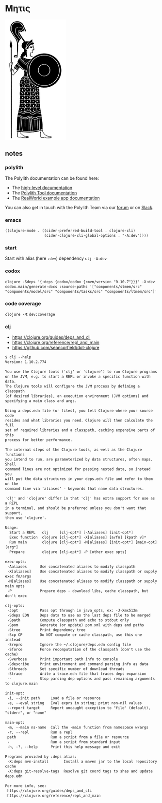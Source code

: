 # Μητις

<img src="metis.png" alt="metis" id="logo">

## notes

### polylith

The Polylith documentation can be found here:

- The [high-level documentation](https://polylith.gitbook.io/polylith)
- The [Polylith Tool documentation](https://github.com/polyfy/polylith)
- The [RealWorld example app documentation](https://github.com/furkan3ayraktar/clojure-polylith-realworld-example-app)

You can also get in touch with the Polylith Team via our [forum](https://polylith.freeflarum.com) or on [Slack](https://clojurians.slack.com/archives/C013B7MQHJQ).
 


### emacs

```elisp
((clojure-mode . ((cider-preferred-build-tool . clojure-cli)
                  (cider-clojure-cli-global-options . "-A:dev"))))
```
### start

Start with alias (here `:dev`) dependency
`clj -A:dev`

### codox

```shell
clojure -Sdeps '{:deps {codox/codox {:mvn/version "0.10.7"}}}' -X:dev codox.main/generate-docs :source-paths '["components/stmem/src" "components/model/src" "components/tasks/src" "components/ltmem/src"]'
```
### code coverage

```shell
clojure -M:dev:coverage
```

### clj

* https://clojure.org/guides/deps_and_cli
* https://clojure.org/reference/repl_and_main
* https://github.com/seancorfield/dot-clojure

```
$ clj --help
Version: 1.10.2.774

You use the Clojure tools ('clj' or 'clojure') to run Clojure programs
on the JVM, e.g. to start a REPL or invoke a specific function with data.
The Clojure tools will configure the JVM process by defining a classpath
(of desired libraries), an execution environment (JVM options) and
specifying a main class and args. 

Using a deps.edn file (or files), you tell Clojure where your source code
resides and what libraries you need. Clojure will then calculate the full
set of required libraries and a classpath, caching expensive parts of this
process for better performance.

The internal steps of the Clojure tools, as well as the Clojure functions
you intend to run, are parameterized by data structures, often maps. Shell
command lines are not optimized for passing nested data, so instead you
will put the data structures in your deps.edn file and refer to them on the
command line via 'aliases' - keywords that name data structures.

'clj' and 'clojure' differ in that 'clj' has extra support for use as a REPL
in a terminal, and should be preferred unless you don't want that support,
then use 'clojure'.

Usage:
  Start a REPL   clj     [clj-opt*] [-Aaliases] [init-opt*]
  Exec function  clojure [clj-opt*] -X[aliases] [a/fn] [kpath v]*
  Run main       clojure [clj-opt*] -M[aliases] [init-opt*] [main-opt] [arg*]
  Prepare        clojure [clj-opt*] -P [other exec opts]

exec-opts:
 -Aaliases      Use concatenated aliases to modify classpath
 -X[aliases]    Use concatenated aliases to modify classpath or supply exec fn/args
 -M[aliases]    Use concatenated aliases to modify classpath or supply main opts
 -P             Prepare deps - download libs, cache classpath, but don't exec

clj-opts:
 -Jopt          Pass opt through in java_opts, ex: -J-Xmx512m
 -Sdeps EDN     Deps data to use as the last deps file to be merged
 -Spath         Compute classpath and echo to stdout only
 -Spom          Generate (or update) pom.xml with deps and paths
 -Stree         Print dependency tree
 -Scp CP        Do NOT compute or cache classpath, use this one instead
 -Srepro        Ignore the ~/.clojure/deps.edn config file
 -Sforce        Force recomputation of the classpath (don't use the cache)
 -Sverbose      Print important path info to console
 -Sdescribe     Print environment and command parsing info as data
 -Sthreads      Set specific number of download threads
 -Strace        Write a trace.edn file that traces deps expansion
 --             Stop parsing dep options and pass remaining arguments to clojure.main

init-opt:
 -i, --init path     Load a file or resource
 -e, --eval string   Eval exprs in string; print non-nil values
 --report target     Report uncaught exception to "file" (default), "stderr", or "none"

main-opt:
 -m, --main ns-name  Call the -main function from namespace w/args
 -r, --repl          Run a repl
 path                Run a script from a file or resource
 -                   Run a script from standard input
 -h, -?, --help      Print this help message and exit

Programs provided by :deps alias:
 -X:deps mvn-install       Install a maven jar to the local repository cache
 -X:deps git-resolve-tags  Resolve git coord tags to shas and update deps.edn

For more info, see:
 https://clojure.org/guides/deps_and_cli
 https://clojure.org/reference/repl_and_main
```
